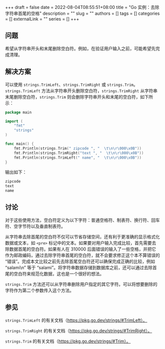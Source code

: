 +++ 
draft = false
date = 2022-08-04T08:55:51+08:00
title = "Go 实例：去除字符串首尾的空格"
description = ""
slug = ""
authors = []
tags = []
categories = []
externalLink = ""
series = []
+++

## 问题

希望从字符串开头和末尾删除空白符。例如，在验证用户输入之前，可能希望先完成清理。

## 解决方案

可以使用 `strings.TrimLeft`、`strings.TrimRight` 或 `strings.Trim`。`strings.TrimLeft` 方法从字符串开头删除空白符，`strings.TrimRight` 从字符串末尾删除空白符，`strings.Trim` 则会删除字符串开头和末尾的空白符，如下所示：

```go
package main

import (
	"fmt"
	"strings"
)

func main() {
	fmt.Println(strings.Trim(" zipcode ", "  \t\n\r\000\x0B"))
	fmt.Println(strings.TrimRight("text ", "  \t\n\r\000\x0B"))
	fmt.Println(strings.TrimLeft(" name", "  \t\n\r\000\x0B"))
}
```

输出如下：

```bash
zipcode
text
name
```

## 讨论

对于这些使用方法，空白符定义为以下字符：普通空格符、制表符、换行符、回车符、空字节符以及垂直制表符。

从字符串去除首尾的空白符不仅可以节省存储空间，还有利于更准确的显示格式化数据或文本，如 `<pre>` 标记中的文本。如果要对用户输入完成比较，首先需要去除数据首尾的空白符。如果有人在 310000 后面错误的输入了一些空格，并把它作为邮政编码，通过去除字符串首尾的空白符，就不会要求修正这个本不算错误的 “错误”。完成本文比较之前先去除首尾空白符还可以确保完成正确的比较，例如 “salami\n” 等于 “salami”。将字符串数据存储到数据库之前，还可以通过去除首尾的空白符来规范化数据，这也是一个很好的想法。

`strings.Trim` 方法还可以从字符串删除用户指定的其它字符。可以将想要删除的字符作为第二个参数传入这个方法。

## 参见

`strings.TrimLeft` 的有关文档（https://pkg.go.dev/strings/#TrimLeft）。

`strings.TrimRight` 的有关文档（https://pkg.go.dev/strings/#TrimRight）。

`strings.Trim` 的有关文档（https://pkg.go.dev/strings/#Trim）。